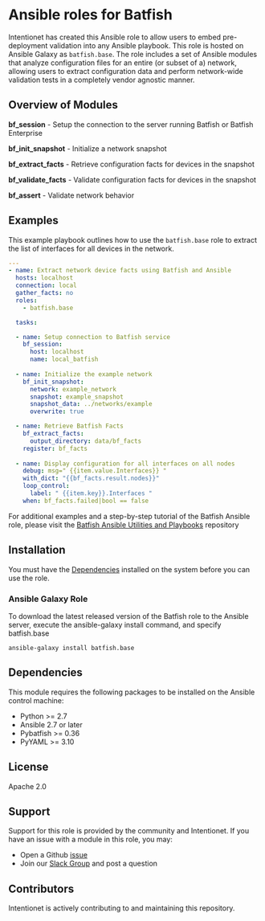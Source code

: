 # Ansible roles for Batfish

Intentionet has created this Ansible role to allow users to embed pre-deployment validation into any Ansible playbook. This role is hosted on Ansible Galaxy as `batfish.base`. The role includes a set of Ansible modules that analyze configuration files for an entire (or subset of a) network, allowing users to extract configuration data and perform network-wide validation tests in a completely vendor agnostic manner.

## Overview of Modules

**bf_session** - Setup the connection to the server running Batfish or Batfish Enterprise

**bf_init_snapshot** - Initialize a network snapshot

**bf_extract_facts** - Retrieve configuration facts for devices in the snapshot

**bf_validate_facts** - Validate configuration facts for devices in the snapshot

**bf_assert** - Validate network behavior


## Examples
This example playbook outlines how to use the `batfish.base` role to extract the list of interfaces for all devices in the network.

```yaml
---
- name: Extract network device facts using Batfish and Ansible
  hosts: localhost
  connection: local
  gather_facts: no
  roles:
    - batfish.base

  tasks:

  - name: Setup connection to Batfish service
    bf_session:
      host: localhost
      name: local_batfish
  
  - name: Initialize the example network
    bf_init_snapshot:
      network: example_network
      snapshot: example_snapshot
      snapshot_data: ../networks/example
      overwrite: true

  - name: Retrieve Batfish Facts
    bf_extract_facts:
      output_directory: data/bf_facts
    register: bf_facts
    
  - name: Display configuration for all interfaces on all nodes
    debug: msg=" {{item.value.Interfaces}} "
    with_dict: "{{bf_facts.result.nodes}}"
    loop_control:
      label: " {{item.key}}.Interfaces "
    when: bf_facts.failed|bool == false
```

For additional examples and a step-by-step tutorial of the Batfish Ansible role, please visit the [Batfish Ansible Utilities and Playbooks](https://github.com/batfish/ansible-utils) repository

## Installation  
You must have the [Dependencies](#dependencies) installed on the system before you can use the role.

### Ansible Galaxy Role
To download the latest released version of the Batfish role to the Ansible server, execute the ansible-galaxy install command, and specify batfish.base

```
ansible-galaxy install batfish.base
```

## Dependencies

This module requires the following packages to be installed on the Ansible control machine:

- Python >= 2.7
- Ansible 2.7 or later
- Pybatfish >= 0.36
- PyYAML >= 3.10

## License
Apache 2.0

## Support
Support for this role is provided by the community and Intentionet. If you have an issue with a module in this role, you may:

- Open a Github [issue](https://github.com/batfish/ansible/issues)
- Join our [Slack Group](https://join.slack.com/t/batfish-org/shared_invite/enQtMzA0Nzg2OTAzNzQ1LTUxOTJlY2YyNTVlNGQ3MTJkOTIwZTU2YjY3YzRjZWFiYzE4ODE5ODZiNjA4NGI5NTJhZmU2ZTllOTMwZDhjMzA) and post a question

## Contributors
Intentionet is actively contributing to and maintaining this repository.
